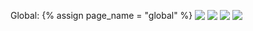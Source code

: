 Global: {% assign page_name = "global" %}
<img src="assets/page_summary/{{ page_name }}_projects_count.svg" align="top"/>
<img src="assets/page_summary/{{ page_name }}_repos_count.svg" align="top"/>
<img src="assets/page_summary/{{ page_name }}_stars_count.svg" align="top"/>
<img src="assets/page_summary/{{ page_name }}_forks_count.svg" align="top"/> 